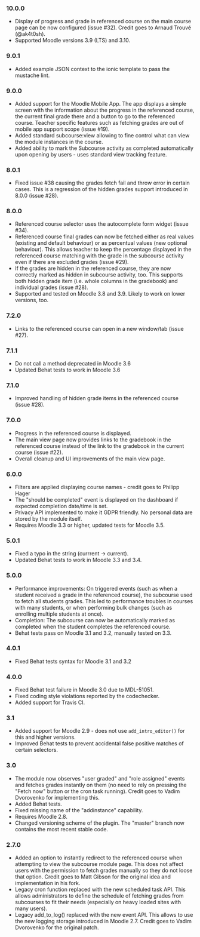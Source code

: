 ### 10.0.0 ###

* Display of progress and grade in referenced course on the main course page can be
  now configured (issue #32). Credit goes to Arnaud Trouvé (@ak4t0sh).
* Supported Moodle versions 3.9 (LTS) and 3.10.

### 9.0.1 ###

* Added example JSON context to the ionic template to pass the mustache lint.

### 9.0.0 ###

* Added support for the Moodle Mobile App. The app displays a simple screen with the
  information about the progress in the referenced course, the current final grade
  there and a button to go to the referenced course. Teacher specific features such as
  fetching grades are out of mobile app support scope (issue #19).
* Added standard subcourse:view allowing to fine control what can view the module
  instances in the course.
* Added ability to mark the Subcourse activity as completed automatically upon opening
  by users - uses standard view tracking feature.

### 8.0.1 ###

* Fixed issue #38 causing the grades fetch fail and throw error in certain cases. This
  is a regression of the hidden grades support introduced in 8.0.0 (issue #28).

### 8.0.0 ###

* Referenced course selector uses the autocomplete form widget (issue #34).
* Referenced course final grades can now be fetched either as real values (existing
  and default behaviour) or as percentual values (new optional behaviour). This allows
  teacher to keep the percentage displayed in the referenced course matching with the
  grade in the subcourse activity even if there are excluded grades (issue #29).
* If the grades are hidden in the referenced course, they are now correctly marked as
  hidden in subcourse activity, too. This supports both hidden grade item (i.e. whole
  columns in the gradebook) and individual grades (issue #28).
* Supported and tested on Moodle 3.8 and 3.9. Likely to work on lower versions, too.

### 7.2.0 ###

* Links to the referenced course can open in a new window/tab (issue #27).

### 7.1.1 ###

* Do not call a method deprecated in Moodle 3.6
* Updated Behat tests to work in Moodle 3.6

### 7.1.0 ###

* Improved handling of hidden grade items in the referenced course (issue #28).

### 7.0.0 ###

* Progress in the referenced course is displayed.
* The main view page now provides links to the gradebook in the referenced course
  instead of the link to the gradebook in the current course (issue #22).
* Overall cleanup and UI improvements of the main view page.

### 6.0.0 ###

* Filters are applied displaying course names - credit goes to Philipp Hager
* The "should be completed" event is displayed on the dashboard if expected completion
  date/time is set.
* Privacy API implemented to make it GDPR friendly. No personal data are stored by the
  module itself.
* Requires Moodle 3.3 or higher, updated tests for Moodle 3.5.

### 5.0.1 ###

* Fixed a typo in the string (currrent -> current).
* Updated Behat tests to work in Moodle 3.3 and 3.4.

### 5.0.0 ###

* Performance improvements: On triggered events (such as when a student
  received a grade in the referenced course), the subcourse used to fetch all
  students grades. This led to performance troubles in courses with many
  students, or when performing bulk changes (such as enrolling multiple
  students at once).
* Completion: The subcourse can now be automatically marked as completed when
  the student completes the referenced course.
* Behat tests pass on Moodle 3.1 and 3.2, manually tested on 3.3.

### 4.0.1 ###

* Fixed Behat tests syntax for Moodle 3.1 and 3.2

### 4.0.0 ###

* Fixed Behat test failure in Moodle 3.0 due to MDL-51051.
* Fixed coding style violations reported by the codechecker.
* Added support for Travis CI.

### 3.1 ###

* Added support for Moodle 2.9 - does not use `add_intro_editor()` for this and higher versions.
* Improved Behat tests to prevent accidental false positive matches of certain selectors.

### 3.0 ###

* The module now observes "user graded" and "role assigned" events and fetches grades instantly on them (no need to rely on pressing
  the "Fetch now" button or the cron task running). Credit goes to Vadim Dvorovenko for implementing this.
* Added Behat tests.
* Fixed missing name of the "addinstance" capability.
* Requires Moodle 2.8.
* Changed versioning scheme of the plugin. The "master" branch now contains the most recent stable code.

### 2.7.0 ###

* Added an option to instantly redirect to the referenced course when attempting to view the subcourse module page. This does not
  affect users with the permission to fetch grades manually so they do not loose that option. Credit goes to Matt Gibson for the
  original idea and implementation in his fork.
* Legacy cron function replaced with the new scheduled task API. This allows administrators to define the schedule of fetching
  grades from subcourses to fit their needs (especially on heavy loaded sites with many users).
* Legacy add_to_log() replaced with the new event API. This allows to use the new logging storage introduced in Moodle 2.7. Credit
  goes to Vadim Dvorovenko for the original patch.
